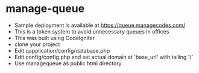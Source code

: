 # manage-queue
- Sample deployment is available at https://queue.managecodes.com/
- This is a token system to avoid unnecessary queues in offices
- This was built using CodeIgniter
- clone your project
- Edit qapplication/config/database.php
- Edit config/config.php and set actual domain at 'base_url' with tailing '/'
- Use managequeue as public html directory
